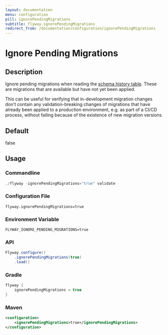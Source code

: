 ```yaml
---
layout: documentation
menu: configuration
pill: ignorePendingMigrations
subtitle: flyway.ignorePendingMigrations
redirect_from: /documentation/configuration/ignorePendingMigrations
---
```


# Ignore Pending Migrations

## Description
Ignore pending migrations when reading the [schema history table](/documentation/concepts/migrations#schema-history-table). These are migrations that are available but have not yet been applied. 

This can be useful for verifying that in-development migration changes don't contain any validation-breaking changes of migrations that have already been applied to a production environment, e.g. as part of a CI/CD process, without failing because of the existence of new migration versions.

## Default
false

## Usage

### Commandline
```powershell
./flyway -ignorePendingMigrations="true" validate
```

### Configuration File
```properties
flyway.ignorePendingMigrations=true
```

### Environment Variable
```properties
FLYWAY_IGNORE_PENDING_MIGRATIONS=true
```

### API
```java
Flyway.configure()
    .ignorePendingMigrations(true)
    .load()
```

### Gradle
```groovy
flyway {
    ignorePendingMigrations = true
}
```

### Maven
```xml
<configuration>
    <ignorePendingMigrations>true</ignorePendingMigrations>
</configuration>
```